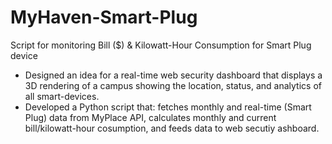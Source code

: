 # MyHaven-Smart-Plug
Script for monitoring Bill ($) &amp; Kilowatt-Hour Consumption for Smart Plug device

- Designed an idea for a real-time web security dashboard that displays a 3D rendering of a campus showing the location, status, and analytics of all smart-devices. 
- Developed a Python script that: fetches monthly and real-time (Smart Plug) data from MyPlace API, calculates monthly and current bill/kilowatt-hour cosumption, and feeds data to web secutiy ashboard. 
